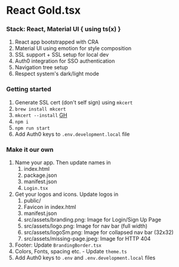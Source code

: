 # React Gold.tsx

### Stack: React, Material UI { using ts(x) }

1. React app bootstrapped with CRA
2. Material UI using emotion for style composition
3. SSL support + SSL setup for local dev
4. Auth0 integration for SSO authentication
5. Navigation tree setup
6. Respect system's dark/light mode

### Getting started

1. Generate SSL cert (don't self sign) using `mkcert`
2. `brew install mkcert` 
3. `mkcert --install` [GH](https://github.com/FiloSottile/mkcert)
4. `npm i`
5. `npm run start`
6. Add Auth0 keys to `.env.development.local` file

### Make it our own

1. Name your app. Then update names in 
   1. index.html 
   2. package.json
   3. manifest.json
   4. `Login.tsx`
2. Get your logos and icons. Update logos in
   1. public/
   2. Favicon in index.html 
   3. manifest.json
   4. src/assets/branding.png: Image for Login/Sign Up Page
   5. src/assets/logo.png: Image for nav bar (full width)
   6. src/assets/logoSm.png: Image for collapsed nav bar (32x32)
   7. src/assets/missing-page.jpeg: Image for HTTP 404
3. Footer: Update `BrandingBorder.tsx`
4. Colors, Fonts, spacing etc. - Update `theme.ts`
5. Add Auth0 keys to `.env` and `.env.development.local` files

